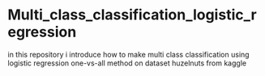 # Multi_class_classification_logistic_regression

in this repository i introduce how to make multi class classification using logistic regression 
one-vs-all method on dataset huzelnuts from kaggle
